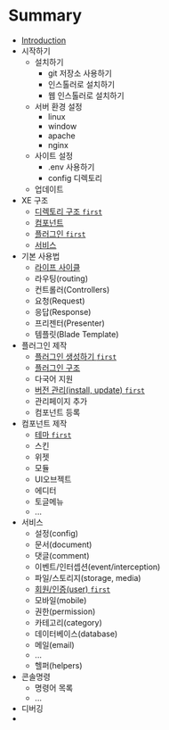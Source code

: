 # Summary

* [Introduction](README.md)
* 시작하기
   * 설치하기
     * git 저장소 사용하기
     * 인스톨러로 설치하기
     * 웹 인스톨러로 설치하기
   * 서버 환경 설정
     * linux
     * window
     * apache
     * nginx
   * 사이트 설정
     * .env 사용하기
     * config 디렉토리
   * 업데이트
* XE 구조
   * [디렉토리 구조 `first`](structure.md)
   * [컴포넌트](components.md)
   * [플러그인 `first`](plugin.md)
   * [서비스](service.md)
* 기본 사용법
   * [라이프 사이클](lifecycle.md)
   * 라우팅(routing)
   * 컨트롤러(Controllers)
   * 요청(Request)
   * 응답(Response)
   * 프리젠터(Presenter)
   * 템플릿(Blade Template)
* 플러그인 제작
   * [플러그인 생성하기 `first`](plugin-generation.md)
   * [플러그인 구조](plugin-structure.md)
   * 다국어 지원
   * [버전 관리(install, update) `first`](plugin-versions.md)
   * 관리페이지 추가
   * 컴포넌트 등록
* 컴포넌트 제작
   * [테마 `first`](component-theme.md)
   * 스킨
   * 위젯
   * 모듈
   * UI오브젝트
   * 에디터
   * 토글메뉴
   * ...
* 서비스
   * 설정(config)
   * 문서(document)
   * 댓글(comment)
   * 이벤트/인터셉션(event/interception)
   * 파일/스토리지(storage, media)
   * [회원/인증(user) `first`](user.md)
   * 모바일(mobile)
   * 권한(permission)
   * 카테고리(category)
   * 데이터베이스(database)
   * 메일(email)
   * ...
   * 헬퍼(helpers)
* 콘솔명령
   * 명령어 목록
   * ...
* 디버깅
* 